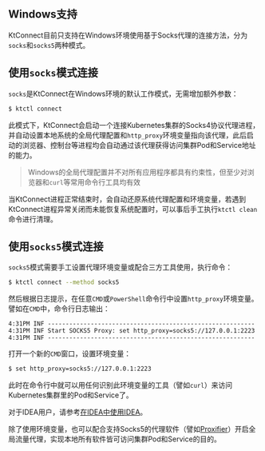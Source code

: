 Windows支持
---

KtConnect目前只支持在Windows环境使用基于Socks代理的连接方法，分为`socks`和`socks5`两种模式。

## 使用`socks`模式连接

`socks`是KtConnect在Windows环境的默认工作模式，无需增加额外参数：

```bash
$ ktctl connect
```

此模式下，KtConnect会启动一个连接Kubernetes集群的Socks4协议代理进程，并自动设置本地系统的全局代理配置和`http_proxy`环境变量指向该代理，此后启动的浏览器、控制台等进程均会自动通过该代理获得访问集群Pod和Service地址的能力。

> Windows的全局代理配置并不对所有应用程序都具有约束性，但至少对浏览器和`curl`等常用命令行工具均有效

当KtConnect进程正常结束时，会自动还原系统代理配置和环境变量，若遇到KtConnect进程异常关闭而未能恢复系统配置时，可以事后手工执行`ktctl clean`命令进行清理。

## 使用`socks5`模式连接

`socks5`模式需要手工设置代理环境变量或配合三方工具使用，执行命令：

```bash
$ ktctl connect --method socks5
```

然后根据日志提示，在任意`CMD`或`PowerShell`命令行中设置`http_proxy`环境变量。譬如在`CMD`中，命令行日志输出：

```
4:31PM INF ----------------------------------------------------------
4:31PM INF Start SOCKS5 Proxy: set http_proxy=socks5://127.0.0.1:2223
4:31PM INF ----------------------------------------------------------
```

打开一个新的`CMD`窗口，设置环境变量：

```bash
$ set http_proxy=socks5://127.0.0.1:2223
```

此时在命令行中就可以用任何识别此环境变量的工具（譬如`curl`）来访问Kubernetes集群里的Pod和Service了。

对于IDEA用户，请参考[在IDEA中使用IDEA](zh-cn/guide/how-to-use-in-idea)。

除了使用环境变量，也可以配合支持Socks5的代理软件（譬如[Proxifier](https://www.proxifier.com)）开启全局流量代理，实现本地所有软件皆可访问集群Pod和Service的目的。